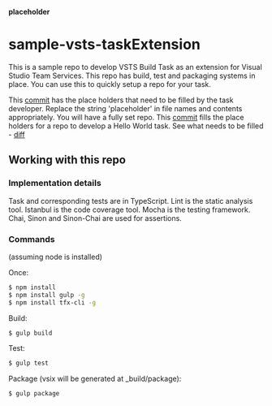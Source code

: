 **placeholder**

# sample-vsts-taskExtension
This is a sample repo to develop VSTS Build Task as an extension for Visual Studio Team Services.
This repo has build, test and packaging systems in place.
You can use this to quickly setup a repo for your task.

This [commit](http://aka.ms/sample-vsts-task-extension-repo-placeholder) has the place holders that need to be filled by the task developer. Replace the string 'placeholder' in file names and contents appropriately. You will have a fully set repo.
This [commit](http://aka.ms/sample-vsts-task-extension-repo-helloworld) fills the place holders for a repo to develop a Hello World task.
See what needs to be filled - [diff](http://aka.ms/sample-vsts-task-extension-repo-fill)

## Working with this repo

### Implementation details
Task and corresponding tests are in TypeScript.
Lint is the static analysis tool.
Istanbul is the code coverage tool.
Mocha is the testing framework.
Chai, Sinon and Sinon-Chai are used for assertions.

### Commands
(assuming node is installed)

Once:
```bash
$ npm install
$ npm install gulp -g
$ npm install tfx-cli -g
```

Build:
```bash
$ gulp build
```

Test:
```bash
$ gulp test
```

Package (vsix will be generated at _build/package):
```bash
$ gulp package
```